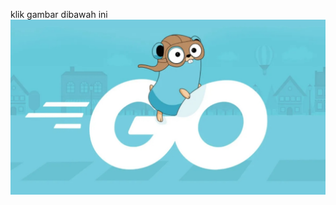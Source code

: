 klik gambar dibawah ini
[![tonton video](https://github.com/Ouroboros-Tech/modul-pembelajaran/blob/main/image/Basic%20Operation.jpeg?raw=true)](https://drive.google.com/file/d/10Z3yAvYunalQ1fJ5S0JtihZpqmgZYW62/preview)

